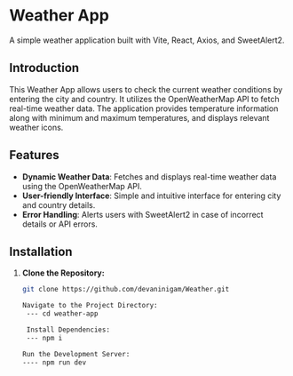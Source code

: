 # Weather App

A simple weather application built with Vite, React, Axios, and SweetAlert2.

  ## Introduction

This Weather App allows users to check the current weather conditions by entering the city and country. It utilizes the OpenWeatherMap API to fetch real-time weather data. The application provides temperature information along with minimum and maximum temperatures, and displays relevant weather icons.

## Features

- **Dynamic Weather Data**: Fetches and displays real-time weather data using the OpenWeatherMap API.
- **User-friendly Interface**: Simple and intuitive interface for entering city and country details.
- **Error Handling**: Alerts users with SweetAlert2 in case of incorrect details or API errors.

## Installation

1. **Clone the Repository:**

   ```bash
   git clone https://github.com/devaninigam/Weather.git

   Navigate to the Project Directory:
    --- cd weather-app

    Install Dependencies:
    --- npm i

   Run the Development Server:
   ---- npm run dev